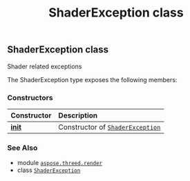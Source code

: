 ﻿---
title: ShaderException class
second_title: Aspose.3D for Python via .NET API References
description: 
type: docs
weight: 340
url: /python-net/aspose.threed.render/shaderexception/
is_root: false
---

## ShaderException class

Shader related exceptions



The ShaderException type exposes the following members:

### Constructors
| Constructor | Description |
| :- | :- |
| [__init__](/3d/python-net/aspose.threed.render/shaderexception/__init__/#str) | Constructor of [`ShaderException`](/3d/python-net/aspose.threed.render/shaderexception) |



### See Also
* module [`aspose.threed.render`](..)
* class [`ShaderException`](/3d/python-net/aspose.threed.render/shaderexception)
